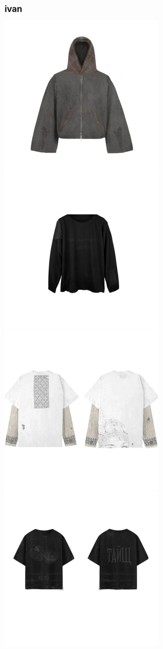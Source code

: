 # ivan
![image alt](https://github.com/coldvany/ivan/blob/1c054d82602c03ecf051014da41538b9497c1645/1.jpg)
![image alt](https://github.com/coldvany/ivan/blob/4611ededa84f8682bf101f4de64def2d29364e76/2.jpg)
![image alt](https://github.com/coldvany/ivan/blob/c0e2801b96debf345586dba25818044dde31ec28/3.jpg)
![image alt](https://github.com/coldvany/ivan/blob/8b1a6eb1214d20cf9e3d20a7dc582705eeb2300a/4.jpg)
